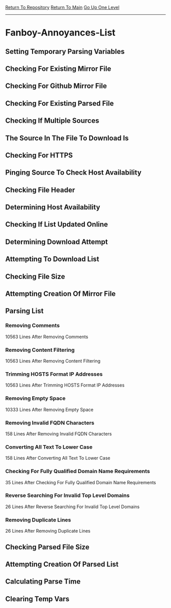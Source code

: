 [Return To Repository](https://github.com/deathbybandaid/piholeparser/)
[Return To Main](https://github.com/deathbybandaid/piholeparser/blob/master/RecentRunLogs/Mainlog.md)
[Go Up One Level](https://github.com/deathbybandaid/piholeparser/blob/master/RecentRunLogs/TopLevelScripts/30-Processing-External-Blacklists.md)
____________________________________
# Fanboy-Annoyances-List
## Setting Temporary Parsing Variables
## Checking For Existing Mirror File
## Checking For Github Mirror File
## Checking For Existing Parsed File
## Checking If Multiple Sources
## The Source In The File To Download Is
## Checking For HTTPS
## Pinging Source To Check Host Availability
## Checking File Header
## Determining Host Availability
## Checking If List Updated Online
## Determining Download Attempt
## Attempting To Download List
## Checking File Size
## Attempting Creation Of Mirror File
## Parsing List
### Removing Comments
10563 Lines After Removing Comments
### Removing Content Filtering
10563 Lines After Removing Content Filtering
### Trimming HOSTS Format IP Addresses
10563 Lines After Trimming HOSTS Format IP Addresses
### Removing Empty Space
10333 Lines After Removing Empty Space
### Removing Invalid FQDN Characters
158 Lines After Removing Invalid FQDN Characters
### Converting All Text To Lower Case
158 Lines After Converting All Text To Lower Case
### Checking For Fully Qualified Domain Name Requirements
35 Lines After Checking For Fully Qualified Domain Name Requirements
### Reverse Searching For Invalid Top Level Domains
26 Lines After Reverse Searching For Invalid Top Level Domains
### Removing Duplicate Lines
26 Lines After Removing Duplicate Lines
## Checking Parsed File Size
## Attempting Creation Of Parsed List
## Calculating Parse Time
## Clearing Temp Vars
